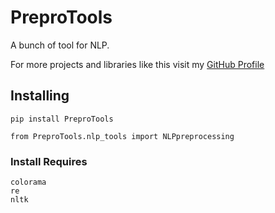 # PreproTools

A bunch of tool for NLP.

For more projects and libraries like this visit my [GitHub Profile](https://github.com/Papahana)

## Installing

```
pip install PreproTools
```

```
from PreproTools.nlp_tools import NLPpreprocessing
```

### Install Requires

```
colorama
re
nltk
```

